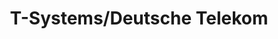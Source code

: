 ---
title: "T-Systems/Deutsche Telekom"
link: "https://www.t-systems.com/"
image: "/img/T-Logo.png"
Description: "Software Architect & Technical Project Manager || Technology and Cloud Consulting"
featured: true
ProjectDescription: "At T-Systems, our Technology and Cloud Consulting team provides consultations and technical expertise on a wide variety of projects and systems for a wide variety of customers and organizations. My most recent endeavours saw me contributing to the European Central Bank (ECB) for a legacy code migration project and directly to T-Systems by assisting in the acquisition of a 'mobility provider' organization."
Accomplishments1: European Central Bank Project - Contributed to the conclusion of the project while managing several software development teams.
Accomplishments2: Company Acquisition - Conducted comprehensive assessments of the target company's software and products and assisted with the acquisition.  
Accomplishments3:  
Methods1: Managed different software development teams of varying sizes operating in an agile software development environment with scrum methodologies while occasionally assisting with development and the completion of Jira tickets.  
Methods2: Collaborated and liaised with software architects and the target company's owners and key shareholders to evaluate the target company's product compatibility, security, and scalability.
Methods3:  
image2: "/img/T-Systems1.jpeg"
image3: "/img/T-Systems2.jpeg"
image4: "/img/T-Systems3.jpeg"
tags: ["Agile Development","Project Management", "Google Cloud Platform","Python","Linux","Git"]
weight: 100
sitemap: 
    priority : 0.8
---
